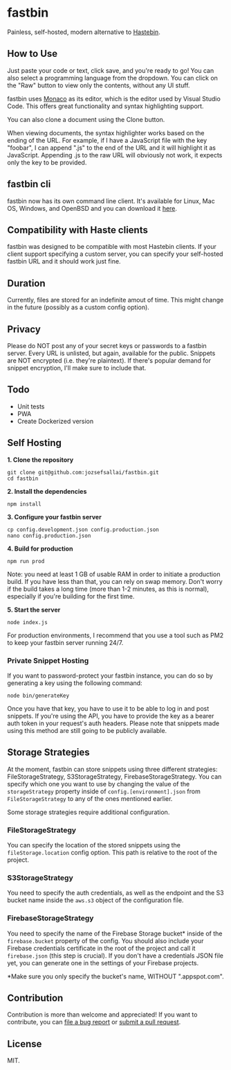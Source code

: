 # fastbin

Painless, self-hosted, modern alternative to [Hastebin](https://hastebin.com/).

## How to Use

Just paste your code or text, click save, and you're ready to go! You can also select
a programming language from the dropdown. You can click on the "Raw" button to view
only the contents, without any UI stuff.

fastbin uses [Monaco](https://microsoft.github.io/monaco-editor/) as its editor, which
is the editor used by Visual Studio Code. This offers great functionality and syntax
highlighting support.

You can also clone a document using the Clone button.

When viewing documents, the syntax highlighter works based on the ending of the URL.
For example, if I have a JavaScript file with the key "foobar", I can append ".js"
to the end of the URL and it will highlight it as JavaScript. Appending .js to the
raw URL will obviously not work, it expects only the key to be provided.

## fastbin cli

fastbin now has its own command line client. It's available for Linux, Mac OS, Windows,
and OpenBSD and you can download it [here](https://github.com/jozsefsallai/fastbin-cli).

## Compatibility with Haste clients

fastbin was designed to be compatible with most Hastebin clients. If your client
support specifying a custom server, you can specify your self-hosted fastbin URL and
it should work just fine.

## Duration

Currently, files are stored for an indefinite amout of time. This might change in the
future (possibly as a custom config option).

## Privacy

Please do NOT post any of your secret keys or passwords to a fastbin server. Every URL
is unlisted, but again, available for the public. Snippets are NOT encrypted (i.e.
they're plaintext). If there's popular demand for snippet encryption, I'll make sure
to include that.

## Todo

* Unit tests
* PWA
* Create Dockerized version

## Self Hosting

**1. Clone the repository**

```
git clone git@github.com:jozsefsallai/fastbin.git
cd fastbin
```

**2. Install the dependencies**

```
npm install
```

**3. Configure your fastbin server**

```
cp config.development.json config.production.json
nano config.production.json
```

**4. Build for production**

```
npm run prod
```

Note: you need at least 1 GB of usable RAM in order to initiate a production build.
If you have less than that, you can rely on swap memory.
Don't worry if the build takes a long time (more than 1-2 minutes, as this is normal),
especially if you're building for the first time.

**5. Start the server**

```
node index.js
```

For production environments, I recommend that you use a tool such as PM2 to keep your
fastbin server running 24/7.

### Private Snippet Hosting

If you want to password-protect your fastbin instance, you can do so by generating a
key using the following command:

```
node bin/generateKey
```

Once you have that key, you have to use it to be able to log in and post snippets.
If you're using the API, you have to provide the key as a bearer auth token in your
request's auth headers. Please note that snippets made using this method are still
going to be publicly available.

## Storage Strategies

At the moment, fastbin can store snippets using three different strategies: FileStorageStrategy,
S3StorageStrategy, FirebaseStorageStrategy. You can specify which one you want to use by
changing the value of the `storageStrategy` property inside of `config.[environment].json`
from `FileStorageStrategy` to any of the ones mentioned earlier.

Some storage strategies require additional configuration.

### FileStorageStrategy

You can specify the location of the stored snippets using the `fileStorage.location` config
option. This path is relative to the root of the project.

### S3StorageStrategy

You need to specify the auth credentials, as well as the endpoint and the S3 bucket name
inside the `aws.s3` object of the configuration file.

### FirebaseStorageStrategy

You need to specify the name of the Firebase Storage bucket* inside of the `firebase.bucket`
property of the config. You should also include your Firebase credentials certificate in
the root of the project and call it `firebase.json` (this step is crucial). If you don't
have a credentials JSON file yet, you can generate one in the settings of your Firebase
projects.

*Make sure you only specify the bucket's name, WITHOUT ".appspot.com".

## Contribution

Contribution is more than welcome and appreciated! If you want to contribute, you can
[file a bug report](https://github.com/jozsefsallai/fastbin/issues/new) or
[submit a pull request](https://github.com/jozsefsallai/fastbin/pulls).

## License

MIT.
